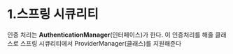# 1.스프링 시큐리티

 인증 처리는 **AuthenticationManager**(인터페이스)가 한다.
 이 인증처리를 해줄 클래스로 스프링 시큐리티에서 ProviderManager(클래스)를 지원해준다
